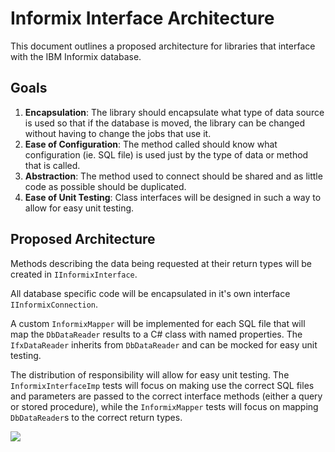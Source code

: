 # Informix Interface Architecture

This document outlines a proposed architecture for libraries that interface with the IBM Informix database.

## Goals

1. **Encapsulation**: The library should encapsulate what type of data source is used so that if the database is moved, the library can be changed without having to change the jobs that use it.
2. **Ease of Configuration**: The method called should know what configuration (ie. SQL file) is used just by the type of data or method that is called.
3. **Abstraction**: The method used to connect should be shared and as little code as possible should be duplicated.
4. **Ease of Unit Testing**: Class interfaces will be designed in such a way to allow for easy unit testing.

## Proposed Architecture

Methods describing the data being requested at their return types will be created in `IInformixInterface`.

All database specific code will be encapsulated in it's own interface `IInformixConnection`.

A custom `InformixMapper` will be implemented for each SQL file that will map the `DbDataReader` results to a C# class with named properties. The `IfxDataReader` inherits from `DbDataReader` and can be mocked for easy unit testing.

The distribution of responsibility will allow for easy unit testing. The `InformixInterfaceImp` tests will focus on making use the correct SQL files and parameters are passed to the correct interface methods (either a query or stored procedure), while the `InformixMapper` tests will focus on mapping `DbDataReader`s to the correct return types.

[![](https://mermaid.ink/img/pako:eNqNkttqAjEQhl9lyZWl7j7AUgRxpWxhvdCrlkAZk1kbmk3WHMAivntHV-uhajs3yUwy3_wk_5oJK5HlzOMyohFYKFg4aLhJKMrJJHux82k0Bl06GDyWpamta9SqNAFdDQLz5BnDcIEmzAIELDCA0kP_ZUTvYQ_51XNGGlmCi6CsyZMRaH2o9zgTlPotVe6o768UVVUUmV9qzvqJi6ag08s5R-Ju0L6aTTBkI-tIsWhkNl6hiAGnCBLdj9TLuwRIrypV9YpGQ9f-r_kVtC26PKH15KV6cn7kXKjoOm5KcBiiM4nQ4H1ygrynJr32gXtQOTaxQQdzjU8nuMGdX0zPDPInifUZlRtQkgy33nI5Cx_YIGc5bSW4T8642dA9iMHOyEQsDy5in8VWbjmdOQ_FFsybtZTWoD3lKFWwruoMvfP15huy7wP3?type=png)](https://mermaid.live/edit#pako:eNqNkttqAjEQhl9lyZWl7j7AUgRxpWxhvdCrlkAZk1kbmk3WHMAivntHV-uhajs3yUwy3_wk_5oJK5HlzOMyohFYKFg4aLhJKMrJJHux82k0Bl06GDyWpamta9SqNAFdDQLz5BnDcIEmzAIELDCA0kP_ZUTvYQ_51XNGGlmCi6CsyZMRaH2o9zgTlPotVe6o768UVVUUmV9qzvqJi6ag08s5R-Ju0L6aTTBkI-tIsWhkNl6hiAGnCBLdj9TLuwRIrypV9YpGQ9f-r_kVtC26PKH15KV6cn7kXKjoOm5KcBiiM4nQ4H1ygrynJr32gXtQOTaxQQdzjU8nuMGdX0zPDPInifUZlRtQkgy33nI5Cx_YIGc5bSW4T8642dA9iMHOyEQsDy5in8VWbjmdOQ_FFsybtZTWoD3lKFWwruoMvfP15huy7wP3)